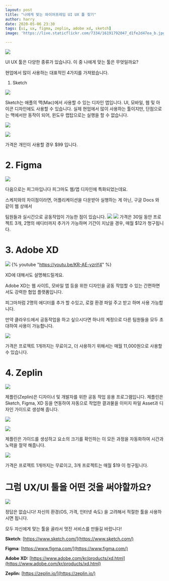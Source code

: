 ```yaml
---
layout: post
title: "나에게 맞는 와이어프레임 UI UX 툴 찾기"
author: harry
date: 2020-05-06 23:30
tags: [ui, ux, figma, zeplin, adobe xd, sketch]
image: 'https://live.staticflickr.com/7334/16191792047_d1fe2d47ea_b.jpg'

---
```


![](/assets/posts/harry/ui-ux-tool/Untitled.png)

UI UX 툴은 다양한 종류가 있습니다. 이 중 나에게 맞는 툴은 무엇일까요? 

현업에서 많이 사용하는 대표적인 4가지를 가져왔습니다. 

  1. Sketch

![](/assets/posts/harry/ui-ux-tool/sketch_logo.png)

Sketch는 애플의 맥(Mac)에서 사용할 수 있는 디자인 앱입니다. UI, 모바일, 웹 및 아이콘 디자인에도 사용할 수 있습니다.  실제 현업에서 많이 사용하는 툴이지만, 단점으로는 맥에서만 동작이 되어, 윈도우 랩탑으로는 실행을 할 수 없습니다.

![](/assets/posts/harry/ui-ux-tool/gif.gif)

![](/assets/posts/harry/ui-ux-tool/Untitled%201.png)

가격은 개인이 사용할 경우 $99 입니다.

# 2. Figma

 

![](/assets/posts/harry/ui-ux-tool/figma_logo.png)

다음으로는 피그마입니다 피그마도 웹/앱 디자인에 특화되었는데요.

스케치와의 차이점이라면, 어플리케이션을 다운받아 실행하는 게 아닌, 구글 Docs 와 같이 웹 상에서

팀원들과 실시간으로 공동작업이 가능한 점이 있습니다. 
![](/assets/posts/harry/ui-ux-tool/figma.gif)
![](/assets/posts/harry/ui-ux-tool/Untitled%202.png)
가격은 30일 동안 프로젝트 3개, 2명의 에디터까지 추가가 가능하며 기간이 지났을 경우, 매월 $12가 청구됩니다.

# 3. Adobe XD 
![](/assets/posts/harry/ui-ux-tool/xd_logo.png) 
{% youtube "https://youtu.be/KR-AE-yznY4" %}

XD에 대해서도 설명해드릴게요.

Adobe XD는 웹 사이트, 모바일 앱 등을 위한 디자인을 공동 작업할 수 있는 간편하면서도 강력한 협업 플랫폼입니다.

피그마처럼 2명의 에디터를 추가 할 수있고, 로컬 환경 파일 주고 받고 하며 사용 가능합니다.

만약 클라우드에서 공동작업을 하고 싶으시다면 하나의 계정으로 다른 팀원들을 모두 초대하여 사용이 가능합니다.

![](/assets/posts/harry/ui-ux-tool/Untitled%203.png)

가격은 프로젝트 1개까지는 무료이고, 더 사용하기 위해서는 매월 11,000원으로 사용할 수 있습니다.

# 4. Zeplin

![](/assets/posts/harry/ui-ux-tool/zeplin_logo.png)

제플린(Zeplin)은 디자이너 및 개발자를 위한 공동 작업 응용 프로그램입니다. 제플린은 Sketch, Figma, XD 등을  연동하여 자동으로 작업한 결과물을 이미지 파일 Asset과 디자인 가이드로 생성해 줍니다.

![](/assets/posts/harry/ui-ux-tool/demo.gif)

![](/assets/posts/harry/ui-ux-tool/Untitled%204.png)

제플린은 가이드를 생성하고 요소의 크기를 확인하는 이 모든 과정을 자동화하여 시간과 노력을 절약 해줍니다. 

![](/assets/posts/harry/ui-ux-tool/Untitled%205.png)

가격은 프로젝트 1개까지는 무료이고, 3개 프로젝트는 매월 $19 이 청구됩니다.

# 그럼 UX/UI 툴을 어떤 것을 써야할까요?

![](/assets/posts/harry/ui-ux-tool/Untitled%206.png)

정답은 없습니다! 자신의 환경(OS, 가격, 인터넷 속도) 을 고려해서 적절한 툴을 사용하시면 됩니다.

모두 자신에게 맞는 툴을 골라서 멋진 서비스를 만들길 바랍니다!

**Sketch**: [https://www.sketch.com/](https://www.sketch.com/)

**Figma**: [https://www.figma.com/](https://www.figma.com/)

**Adobe XD:** [https://www.adobe.com/kr/products/xd.html](https://www.adobe.com/kr/products/xd.html)

**Zeplin:** [https://zeplin.io/](https://zeplin.io/)